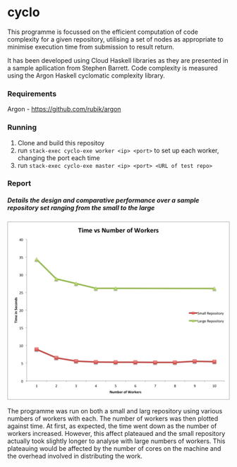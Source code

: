 # cyclo

This programme is focussed on the efficient computation of code complexity for a given repository, utilising a set of nodes as appropriate to minimise execution time from submission to result return.

It has been developed using Cloud Haskell libraries as they are presented in a sample apllication from Stephen Barrett.  Code complexity is measured using the Argon Haskell cyclomatic complexity library.

### Requirements

Argon - https://github.com/rubik/argon

### Running

1. Clone and build this repositoy
2. run `stack-exec cyclo-exe worker <ip> <port>` to set up each worker, changing the port each time
3. run `stack-exec cyclo-exe master <ip> <port> <URL of test repo>`

### Report 
##### Details the design and comparative performance over a sample repository set ranging from the small to the large


![alt text](graph.png)

The programme was run on both a small and larg repository using various numbers of workers with each. The number of workers was then plotted against time. 
At first, as expected, the time went down as the number of workers increased. However, this affect plateaued and the small repository actually took slightly longer to analyse with large numbers of workers.
This plateauing would be affected by the number of cores on the machine and the overhead involved in distributing the work.